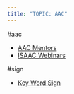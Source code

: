```yaml
---
title: "TOPIC: AAC"
---
```


#aac
- [AAC Mentors](cpd/aac/aacmentors.md)
- [ISAAC Webinars](cpd/aac/isaac.md)

#sign
- [Key Word Sign](cpd/aac/kws.md)
